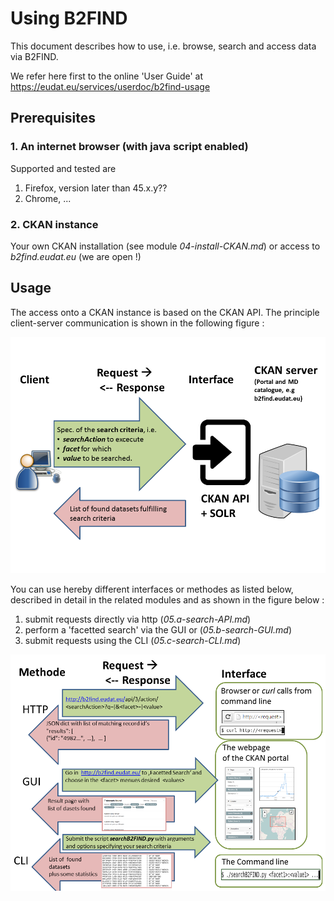 # Using B2FIND
This document describes how to use, i.e. browse, search and access data via B2FIND.

We refer here first to the online 'User Guide' at
https://eudat.eu/services/userdoc/b2find-usage


## Prerequisites

### 1. An internet browser (with java script enabled)
Supported and tested are
1. Firefox, version later than 45.x.y??
2. Chrome, ...

### 2. CKAN instance
Your own CKAN installation (see module *04-install-CKAN.md*) or access to *b2find.eudat.eu* (we are open !)

## Usage
The access onto a CKAN instance is based on the CKAN API. The principle client-server communication is shown in the following figure :

<img align="centre" src="img/CKAN_API_ClientServer.png" width="600px">

You can use hereby different interfaces or methodes as listed below, described in detail in the related modules and as shown in the figure below :
1. submit requests directly via http (*05.a-search-API.md*)
2. perform a 'facetted search' via the GUI or (*05.b-search-GUI.md*)
3. submit requests using the CLI (*05.c-search-CLI.md*)

<img align="centre" src="img/CKAN_API_Methods.png" width="600px">



